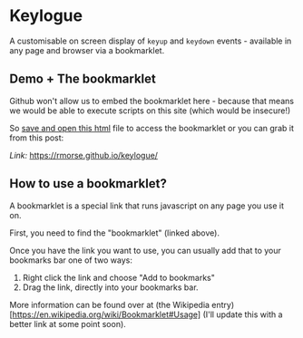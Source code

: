 # Keylogue
A customisable on screen display of `keyup` and `keydown` events - available in any page and browser via a bookmarklet.

## Demo + The bookmarklet

Github won't allow us to embed the bookmarklet here - because that means we would be able to execute scripts on this site (which would be insecure!)

So [save and open this html](/bookmarklet/index.html) file to access the bookmarklet or you can grab it from this post:

*Link:* https://rmorse.github.io/keylogue/



## How to use a bookmarklet?

A bookmarklet is a special link that runs javascript on any page you use it on.

First, you need to find the "bookmarklet" (linked above).

Once you have the link you want to use, you can usually add that to your bookmarks bar one of two ways:

1. Right click the link and choose "Add to bookmarks"
2. Drag the link, directly into your bookmarks bar.

More information can be found over at (the Wikipedia entry)[https://en.wikipedia.org/wiki/Bookmarklet#Usage] (I'll update this with a better link at some point soon).
